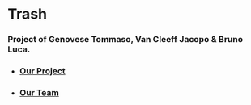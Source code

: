 # Trash

### Project of Genovese Tommaso, Van Cleeff Jacopo & Bruno Luca.

* ### [Our Project](https://github.com/TommyGenovese/trash/wiki/Our-Project#our-project)
* ### [Our Team](https://github.com/TommyGenovese/trash/wiki/Our-Team#our-team)
